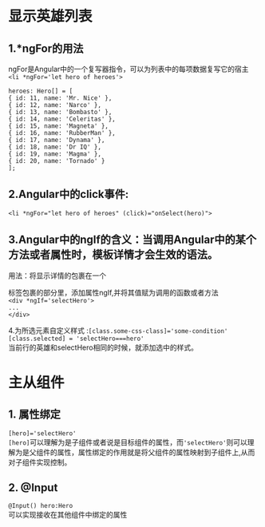 # 显示英雄列表
## 1.*ngFor的用法  
ngFor是Angular中的一个复写器指令，可以为列表中的每项数据复写它的宿主  
`<li *ngFor='let hero of heroes'>`  

`heroes: Hero[] = [`  
  `{ id: 11, name: 'Mr. Nice' },`  
  `{ id: 12, name: 'Narco' },`  
  `{ id: 13, name: 'Bombasto' },`  
  `{ id: 14, name: 'Celeritas' },`  
  `{ id: 15, name: 'Magneta' },`  
  `{ id: 16, name: 'RubberMan' },`  
  `{ id: 17, name: 'Dynama' },`  
  `{ id: 18, name: 'Dr IQ' },`  
  `{ id: 19, name: 'Magma' },`  
  `{ id: 20, name: 'Tornado' }`  
`];`  


## 2.Angular中的click事件:  
`<li *ngFor="let hero of heroes" (click)="onSelect(hero)">`  

## 3.Angular中的ngIf的含义：当调用Angular中的某个方法或者属性时，模板详情才会生效的语法。  
用法：将显示详情的<html>包裹在一个<div>标签包裹的部分里，添加属性ngIf,并将其值赋为调用的函数或者方法  
`<div *ngIf='selectHero'>`  
 `...`  
`</div>`

4.为所选元素自定义样式 :`[class.some-css-class]='some-condition'`   
`[class.selected] = 'selectHero===hero'`    
当前行的英雄和selectHero相同的时候，就添加选中的样式。

# 主从组件
## 1. 属性绑定
`[hero]='selectHero'`  
`[hero]`可以理解为是子组件或者说是目标组件的属性，而`'selectHero'`则可以理解为是父组件的属性，属性绑定的作用就是将父组件的属性映射到子组件上,从而对子组件实现控制。

## 2. @Input
`@Input() hero:Hero`    
可以实现接收在其他组件中绑定的属性


  
